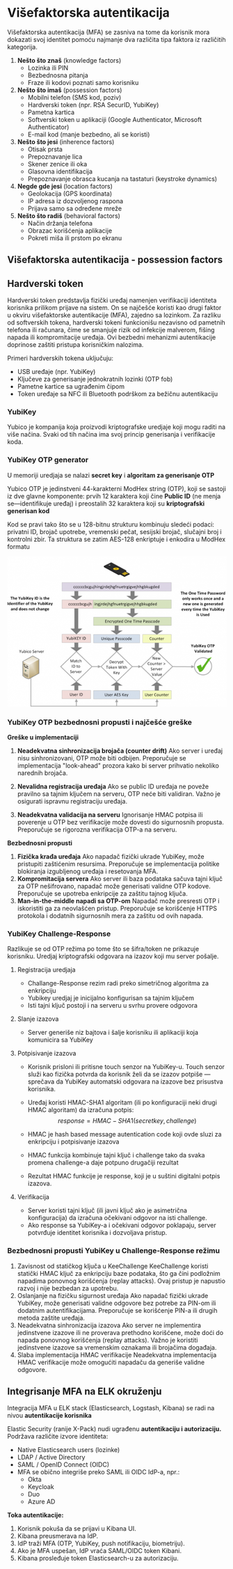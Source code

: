 # Višefaktorska autentikacija
Višefaktorska autentikacija (MFA) se zasniva na tome da korisnik mora dokazati svoj identitet pomoću najmanje dva različita tipa faktora iz različitih kategorija.

1. **Nešto što znaš** (knowledge factors)
    * Lozinka ili PIN
    * Bezbednosna pitanja
    * Fraze ili kodovi poznati samo korisniku
2. **Nešto što imaš** (possession factors)
    * Mobilni telefon (SMS kod, poziv)
    * Hardverski token (npr. RSA SecurID, YubiKey)
    * Pametna kartica
    * Softverski token u aplikaciji (Google Authenticator, Microsoft Authenticator)
    * E-mail kod (manje bezbedno, ali se koristi)
3. **Nešto što jesi** (inherence factors)
    * Otisak prsta
    * Prepoznavanje lica
    * Skener zenice ili oka
    * Glasovna identifikacija
    * Prepoznavanje obrasca kucanja na tastaturi (keystroke dynamics)
4. **Negde gde jesi** (location factors)
    * Geolokacija (GPS koordinata)
    * IP adresa iz dozvoljenog raspona
    * Prijava samo sa određene mreže
5. **Nešto što radiš** (behavioral factors)
    * Način držanja telefona
    * Obrazac korišćenja aplikacije
    * Pokreti miša ili prstom po ekranu

## Višefaktorska autentikacija - possession factors
## Hardverski token
Hardverski token predstavlja fizički uređaj namenjen verifikaciji identiteta korisnika prilikom prijave na sistem. On se najčešće koristi kao drugi faktor u okviru višefaktorske autentikacije (MFA), zajedno sa lozinkom. Za razliku od softverskih tokena, hardverski tokeni funkcionišu nezavisno od pametnih telefona ili računara, čime se smanjuje rizik od infekcije malverom, fišing napada ili kompromitacije uređaja. Ovi bezbedni mehanizmi autentikacije doprinose zaštiti pristupa korisničkim nalozima.

Primeri hardverskih tokena uključuju:
* USB uređaje (npr. YubiKey)
* Ključeve za generisanje jednokratnih lozinki (OTP fob)
* Pametne kartice sa ugrađenim čipom
* Token uređaje sa NFC ili Bluetooth podrškom za bežičnu autentikaciju

### YubiKey 
Yubico je kompanija koja proizvodi kriptografske uredjaje koji mogu raditi na više načina. Svaki od tih načina ima svoj princip generisanja i verifikacije koda.

### YubiKey OTP generator
U memoriji uredjaja se nalazi **secret key** i **algoritam za generisanje OTP**

Yubico OTP je jedinstveni 44-karakterni ModHex string (OTP), koji se sastoji iz dve glavne komponente: prvih 12 karaktera koji čine **Public ID** (ne menja se—identifikuje uređaj) i preostalih 32 karaktera koji su **kriptografski generisan kod**

Kod se pravi tako što se u 128-bitnu strukturu kombinuju sledeći podaci: privatni ID, brojač upotrebe, vremenski pečat, sesijski brojač, slučajni broj i kontrolni zbir. Ta struktura se zatim AES-128 enkriptuje i enkodira u ModHex formatu

![slika yubikey-otp-a](./otp_details.png)

### YubiKey OTP bezbednosni propusti i najčešće greške

**Greške u implementaciji**
1. **Neadekvatna sinhronizacija brojača (counter drift)**
    Ako server i uređaj nisu sinhronizovani, OTP može biti odbijen. Preporučuje se implementacija "look-ahead" prozora kako bi server prihvatio nekoliko narednih brojača.

2. **Nevalidna registracija uređaja**
Ako se public ID uređaja ne poveže pravilno sa tajnim ključem na serveru, OTP neće biti validiran. Važno je osigurati ispravnu registraciju uređaja.
3. **Neadekvatna validacija na serveru**
Ignorisanje HMAC potpisa ili poverenje u OTP bez verifikacije može dovesti do sigurnosnih propusta. Preporučuje se rigorozna verifikacija OTP-a na serveru.

**Bezbednosni propusti**
1. **Fizička krađa uređaja**
Ako napadač fizički ukrade YubiKey, može pristupiti zaštićenim resursima. Preporučuje se implementacija politike blokiranja izgubljenog uređaja i resetovanja MFA.
2. **Kompromitacija servera**
Ako server ili baza podataka sačuva tajni ključ za OTP nešifrovano, napadač može generisati validne OTP kodove. Preporučuje se upotreba enkripcije za zaštitu tajnog ključa.
3. **Man-in-the-middle napadi sa OTP-om**
Napadač može presresti OTP i iskoristiti ga za neovlašćen pristup. Preporučuje se korišćenje HTTPS protokola i dodatnih sigurnosnih mera za zaštitu od ovih napada.

### YubiKey Challenge-Response
Razlikuje se od OTP režima po tome što se šifra/token ne prikazuje korisniku. Uredjaj kriptografski odgovara na izazov koji mu server pošalje.

1. Registracija uredjaja
    * Challange-Response rezim radi preko simetričnog algoritma za enkripciju
    * Yubikey uredjaj je inicijalno konfigurisan sa tajnim ključem 
    * Isti tajni ključ postoji i na serveru u svrhu provere odgovora

2. Slanje izazova
    * Server generiše niz bajtova i šalje korisniku ili aplikaciji koja komunicira sa YubiKey

3. Potpisivanje izazova
    * Korisnik prisloni ili pritisne touch senzor na YubiKey-u.
    Touch senzor služi kao fizička potvrda da korisnik želi da se izazov potpiše — sprečava da YubiKey automatski odgovara na izazove bez prisustva korisnika.
    * Uređaj koristi HMAC-SHA1 algoritam (ili po konfiguraciji neki drugi HMAC algoritam) da izračuna potpis:
    $$
    response = HMAC-SHA1 (secret key,challenge)
    $$
    * HMAC je hash based message autentication code koji ovde sluzi za enkripciju i potpisivanje izazova

    * HMAC funkcija kombinuje tajni ključ i challenge tako da svaka promena challenge-a daje potpuno drugačiji rezultat

    * Rezultat HMAC funkcije je response, koji je u suštini digitalni potpis izazova.

4. Verifikacija
    * Server koristi tajni ključ (ili javni ključ ako je asimetrična konfiguracija) da izračuna očekivani odgovor na isti challenge.
    * Ako response sa YubiKey-a i očekivani odgovor poklapaju, server potvrđuje identitet korisnika i dozvoljava pristup.

### Bezbednosni propusti YubiKey u Challenge-Response režimu
1. Zavisnost od statičkog ključa u KeeChallenge
    KeeChallenge koristi statički HMAC ključ za enkripciju baze podataka, što ga čini podložnim napadima ponovnog korišćenja (replay attacks).  Ovaj pristup je napustio razvoj i nije bezbedan za upotrebu.
2. Oslanjanje na fizičku sigurnost uređaja
    Ako napadač fizički ukrade YubiKey, može generisati validne odgovore bez potrebe za PIN-om ili dodatnim autentifikacijama. Preporučuje se korišćenje PIN-a ili drugih metoda zaštite uređaja.
3. Neadekvatna sinhronizacija izazova
    Ako server ne implementira jedinstvene izazove ili ne proverava prethodno korišćene, može doći do napada ponovnog korišćenja (replay attacks). Važno je koristiti jedinstvene izazove sa vremenskim oznakama ili brojačima događaja.
4. Slaba implementacija HMAC verifikacije
    Neadekvatna implementacija HMAC verifikacije može omogućiti napadaču da generiše validne odgovore. 

## Integrisanje MFA na ELK okruženju
Integracija MFA u ELK stack (Elasticsearch, Logstash, Kibana) se radi na nivou **autentikacije korisnika**

Elastic Security (ranije X-Pack) nudi ugrađenu **autentikaciju i autorizaciju.**
Podržava različite izvore identiteta:
* Native Elasticsearch users (lozinke)
* LDAP / Active Directory
* SAML / OpenID Connect (OIDC)
* MFA se obično integriše preko SAML ili OIDC IdP-a, npr.:
    * Okta
    * Keycloak
    * Duo
    * Azure AD


**Toka autentikacije:**
1. Korisnik pokuša da se prijavi u Kibana UI.
2. Kibana preusmerava na IdP.
3. IdP traži MFA (OTP, YubiKey, push notifikaciju, biometriju).
4. Ako je MFA uspešan, IdP vraća SAML/OIDC token Kibani.
5. Kibana prosleđuje token Elasticsearch-u za autorizaciju.